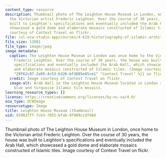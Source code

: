 ```yaml
---
content_type: resource
description: Thumbnail photo of The Leighton House Museum in London, once home to
  the Victorian artist Frederic Leighton. Over the course of 30 years, the house was
  built to Leighton's specifications and eventually included the Arab Hall, which
  showcased a gold dome and elaborate mosaics constructed of Islamic tiles. Image
  courtesy of Context Travel on flickr.
file: /ol-ocw-studio-app/courses/4-619-historiography-of-islamic-architecture-fall-2014/859837ff7cb37055bfab9f909ccdfd8d_4-619f14-th.jpg
file_size: 12081
file_type: image/jpeg
image_metadata:
  caption: The Leighton House Museum in London was once home to the Victorian artist
    Frederic Leighton. Over the course of 30 years, the house was built to Leighton's
    specifications and eventually included the Arab Hall, which showcased a gold dome
    and elaborate mosaics constructed of Islamic tiles. (Image courtesy of {{% resource_link
    "29f62c07-2a95-4c53-b326-bf3885e85ce1" "Context Travel" %}} on flickr.)
  credit: Image courtesy of Context Travel on flickr.
  image-alt: Arab Hall in the Leighton House Museum located in London shown with gold,
    blue and turquoise Islamic tile mosaics.
learning_resource_types: []
license: https://creativecommons.org/licenses/by-nc-sa/4.0/
ocw_type: OCWImage
resourcetype: Image
title: Leighton House Museum (thumbnail)
uid: 859837ff-7cb3-7055-bfab-9f909ccdfd8d
---
```

Thumbnail photo of The Leighton House Museum in London, once home to the Victorian artist Frederic Leighton. Over the course of 30 years, the house was built to Leighton's specifications and eventually included the Arab Hall, which showcased a gold dome and elaborate mosaics constructed of Islamic tiles. Image courtesy of Context Travel on flickr.
